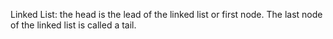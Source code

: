 Linked List: 
the head is the lead of the linked list or first node.
The last node of the linked list is called a tail.
  
